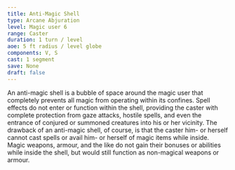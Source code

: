 ```yaml
---
title: Anti-Magic Shell
type: Arcane Abjuration
level: Magic user 6
range: Caster
duration: 1 turn / level
aoe: 5 ft radius / level globe
components: V, S
cast: 1 segment
save: None
draft: false
---
```


An anti-magic shell is a bubble of space around the magic user that completely prevents all magic from operating within its confines. Spell effects do not enter or function within the shell, providing the caster with complete protection from gaze attacks, hostile spells, and even the entrance of conjured or summoned creatures into his or her vicinity. The drawback of an anti-magic shell, of course, is that the caster him- or herself cannot cast spells or avail him- or herself of magic items while inside. Magic weapons, armour, and the like do not gain their bonuses or abilities while inside the shell, but would still function as non-magical weapons or armour.